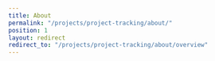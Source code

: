```yaml
---
title: About
permalink: "/projects/project-tracking/about/"
position: 1
layout: redirect
redirect_to: "/projects/project-tracking/about/overview"
---
```


